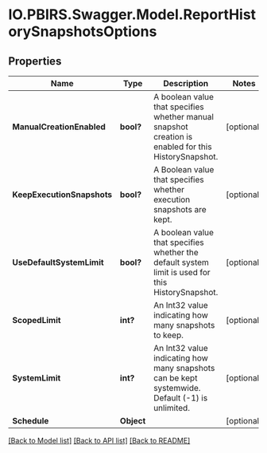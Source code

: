 # IO.PBIRS.Swagger.Model.ReportHistorySnapshotsOptions
## Properties

Name | Type | Description | Notes
------------ | ------------- | ------------- | -------------
**ManualCreationEnabled** | **bool?** | A boolean value that specifies whether manual snapshot creation is enabled for this HistorySnapshot. | [optional] 
**KeepExecutionSnapshots** | **bool?** | A Boolean value that specifies whether execution snapshots are kept. | [optional] 
**UseDefaultSystemLimit** | **bool?** | A boolean value that specifies whether the default system limit is used for this HistorySnapshot. | [optional] 
**ScopedLimit** | **int?** | An Int32 value indicating how many snapshots to keep. | [optional] 
**SystemLimit** | **int?** | An Int32 value indicating how many snapshots can be kept systemwide.  Default (-1) is unlimited. | [optional] 
**Schedule** | **Object** |  | [optional] 

[[Back to Model list]](../README.md#documentation-for-models) [[Back to API list]](../README.md#documentation-for-api-endpoints) [[Back to README]](../README.md)

